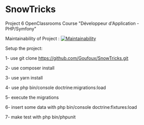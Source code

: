 # SnowTricks
Project 6 OpenClassrooms Course "Développeur d'Application - PHP/Symfony"

Maintainability of Project : 
[![Maintainability](https://api.codeclimate.com/v1/badges/a82bef92373e5ed2d02f/maintainability)](https://codeclimate.com/github/Goufoux/SnowTricks/maintainability)

Setup the project:

1- use git clone https://github.com/Goufoux/SnowTricks.git

2- use composer install

3- use yarn install

4- use php bin/console doctrine:migrations:load

5- execute the migrations

6- insert some data with php bin/console doctrine:fixtures:load

7- make test with php bin/phpunit